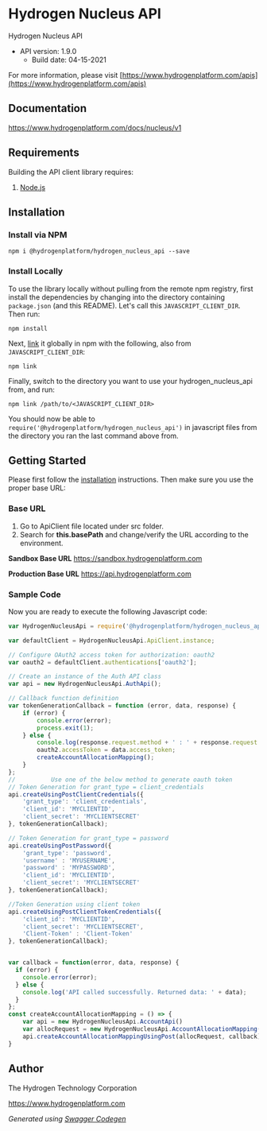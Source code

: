 # Hydrogen Nucleus API

Hydrogen Nucleus API
- API version: 1.9.0
  - Build date: 04-15-2021

For more information, please visit [https://www.hydrogenplatform.com/apis](https://www.hydrogenplatform.com/apis)

## Documentation

https://www.hydrogenplatform.com/docs/nucleus/v1

## Requirements

Building the API client library requires:
1. [Node.js](https://nodejs.org/)

## Installation

### Install via NPM

```shell
npm i @hydrogenplatform/hydrogen_nucleus_api --save
```

### Install Locally

To use the library locally without pulling from the remote npm registry, first install the dependencies by changing
into the directory containing `package.json` (and this README). Let's call this `JAVASCRIPT_CLIENT_DIR`. Then run:

```shell
npm install
```

Next, [link](https://docs.npmjs.com/cli/link) it globally in npm with the following, also from `JAVASCRIPT_CLIENT_DIR`:

```shell
npm link
```

Finally, switch to the directory you want to use your hydrogen_nucleus_api from, and run:

```shell
npm link /path/to/<JAVASCRIPT_CLIENT_DIR>
```

You should now be able to `require('@hydrogenplatform/hydrogen_nucleus_api')` in javascript files from the directory you ran the last
command above from.

## Getting Started

Please first follow the [installation](#installation) instructions. Then make sure you use the proper base URL:

### Base URL

1. Go to ApiClient file located under src folder.
2. Search for **this.basePath** and change/verify the URL according to the environment.  

**Sandbox Base URL**
https://sandbox.hydrogenplatform.com

**Production Base URL**
https://api.hydrogenplatform.com

### Sample Code
Now you are ready to execute the following Javascript code:

```javascript
var HydrogenNucleusApi = require('@hydrogenplatform/hydrogen_nucleus_api');

var defaultClient = HydrogenNucleusApi.ApiClient.instance;

// Configure OAuth2 access token for authorization: oauth2
var oauth2 = defaultClient.authentications['oauth2'];

// Create an instance of the Auth API class
var api = new HydrogenNucleusApi.AuthApi();

// Callback function definition
var tokenGenerationCallback = function (error, data, response) {
    if (error) {
        console.error(error);
        process.exit(1);
    } else {
        console.log(response.request.method + ' : ' + response.request.url + '\n' + 'Output: ' + JSON.stringify(data, null, '\t') + '\n');
        oauth2.accessToken = data.access_token;
        createAccountAllocationMapping();
    }
};
//          Use one of the below method to generate oauth token        
// Token Generation for grant_type = client_credentials
api.createUsingPostClientCredentials({
    'grant_type': 'client_credentials',
    'client_id': 'MYCLIENTID',
    'client_secret': 'MYCLIENTSECRET'
}, tokenGenerationCallback);

// Token Generation for grant_type = password
api.createUsingPostPassword({
    'grant_type': 'password',
    'username' : 'MYUSERNAME',
    'password' : 'MYPASSWORD',
    'client_id': 'MYCLIENTID',
    'client_secret': 'MYCLIENTSECRET'
}, tokenGenerationCallback);

//Token Generation using client token
api.createUsingPostClientTokenCredentials({
    'client_id': 'MYCLIENTID',
    'client_secret': 'MYCLIENTSECRET',
    'Client-Token' : 'Client-Token'
}, tokenGenerationCallback);


var callback = function(error, data, response) {
  if (error) {
    console.error(error);
  } else {
    console.log('API called successfully. Returned data: ' + data);
  }
};
const createAccountAllocationMapping = () => {
    var api = new HydrogenNucleusApi.AccountApi()
    var allocRequest = new HydrogenNucleusApi.AccountAllocationMapping(); // {AccountAllocationMapping} allocRequest
    api.createAccountAllocationMappingUsingPost(allocRequest, callback);
}
```

## Author
The Hydrogen Technology Corporation

https://www.hydrogenplatform.com

*Generated using [Swagger Codegen](https://github.com/swagger-api/swagger-codegen)*

